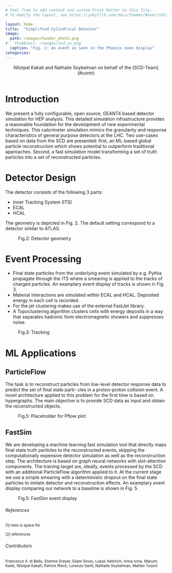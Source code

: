 ```yaml
---
# Feel free to add content and custom Front Matter to this file.
# To modify the layout, see https://jekyllrb.com/docs/themes/#overriding-theme-defaults

layout: home
title:  "Simplified Cylindrical Detector"
image: 
  path: /images/header_photo.png
#   thumbnail: /images/scd_yz.png
  caption: "Fig. 1: An event as seen in the Phoenix even display"
categories:
---
```

<div align="center">
Nilotpal Kakati and Nathalie Soybelman on behalf of the [SCD-Team](#contr)
</div>
<br />

# Introduction

We present a fully configurable, open source, GEANT4 based detector simulation for HEP analysis. This detailed simulation infrastructure provides a reasonable foundation for the development of new experimental techniques. This calorimeter simulation mimics the granularity and response characteristics of general purpose detectors at the LHC. Two use-cases based on data from the SCD are presented: first, an ML-based global particle reconstruction which shows potential to outperform traditional approaches. Second, a fast simulation model transforming a set of truth particles into a set of reconstructed particles.

# Detector Design

The detector consists of the following 3 parts:

- Inner Tracking System (ITS)
- ECAL
- HCAL

The geometry is depicted in Fig. 2. The default setting correspond to a detector similar to ATLAS. 

<figure style="width: 300px" class="align-right">
  <img src="{{ '/images/scd_yz.png' | absolute_url }}" alt="">
  <figcaption>Fig.2: Detector geometry</figcaption>
</figure> 


# Event Processing

- Final state particles from the underlying event simulated by e.g. Pythia propagate through the ITS where a smearing is applied to the tracks of charged particles. An examplary event display of tracks is shown in Fig. 3.
- Material interactions are simulated within ECAL and HCAL. Deposited energy in each cell is recorded.
- For the jet clustering makes use of the external FastJet library.
- A Topoclustering algorithm clusters cells with energy deposits in a way that separates hadronic form electromagnetic showers and suppresses noise.

<figure style="width: 300px" class="align-right">
  <img src="{{ '/images/tracks.png' | absolute_url }}" alt="">
  <figcaption>Fig.3: Tracking</figcaption>
</figure> 

# ML Applications 

## ParticleFlow 

The task is to reconstruct particles from low-level
detector response data to predict the set of final state parti-
cles in a proton-proton collision event. A novel architecture applied to this problem for the first time is based on hypergraphs. The main objective is to provide SCD data as input and obtain the reconstructed objects.
<figure style="width: 300px" class="align-right">
  <img src="{{ '/images/event_display.png' | absolute_url }}" alt="">
  <figcaption>Fig.5: Placeholder for Pflow plot</figcaption>
</figure> 

## FastSim 

We are developing a machine learning fast simulation tool that directly maps final state truth particles to the reconstructed events, skipping the computationally expensive detector simulation as well as the reconstruction step. The architecture is based on graph neural networks with slot-attention components. The training target are, ideally, events processed by the SCD with an additional ParticleFlow algorithm applied to it. At the current stage we use a simple smearing with a deterministic dropout on the final state particles to imitate detector and reconstruction effects. An examplary event display comparing our network to a baseline is shown in Fig. 5.
<figure style="width: 300px" class="align-left">
  <img src="{{ '/images/event_display.pdf' | absolute_url }}" alt="">
  <figcaption>Fig.5: FastSim event display</figcaption>
</figure> 

###### References

<sub>[1] here is space for</sub>

<sub>[2] references</sub>

<h6 id='contr'>Contributors</h6>

<sub>Francesco A. di Bello, Etienne Dreyer, Eilam Gross, Lukas Heinrich, Anna Ivina, Marumi Kado, Nilotpal Kakati, Patrick Rieck, Lorenzo Santi, Nathalie Soybelman, Matteo Tusoni</sub>

<figure style="width: 700px" class="align-left">
  <img src="{{ '/images/logos.png' | absolute_url }}" alt="">
</figure> 

